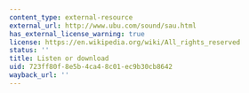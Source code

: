 ```yaml
---
content_type: external-resource
external_url: http://www.ubu.com/sound/sau.html
has_external_license_warning: true
license: https://en.wikipedia.org/wiki/All_rights_reserved
status: ''
title: Listen or download
uid: 723ff80f-8e5b-4ca4-8c01-ec9b30cb8642
wayback_url: ''
---
```

